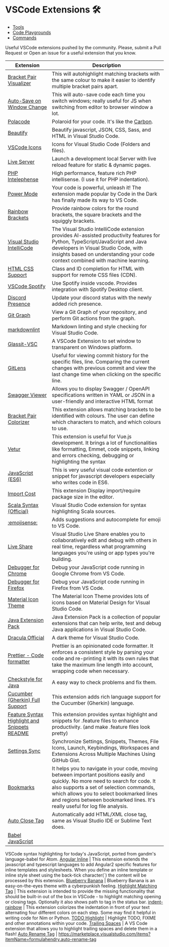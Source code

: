 # VSCode Extensions 🛠

- [Tools](README.md)
- [Code Playgrounds](code-playgrounds.md)
- [Commands](commands.md)

Useful VSCode extensions pushed by the community. Please, submit a Pull Request or Open an issue for a useful extension that you know.

Extension | Description
---- | ----
[Bracket Pair Visualizer](https://marketplace.visualstudio.com/items?itemName=CoenraadS.bracket-pair-colorizer-2) | This will autohighlight matching brackets with the same colour to make it easier to identify multiple bracket pairs apart.
[Auto-Save on Window Change](https://marketplace.visualstudio.com/items?itemName=mcright.auto-save) | This will auto-save code each time you switch windows; really useful for JS when switching from editor to browser window a lot.
[Polacode](https://marketplace.visualstudio.com/items?itemName=pnp.polacode) | Polaroid for your code. It's like the [Carbon](https://carbon.now.sh).
[Beautify](https://marketplace.visualstudio.com/items?itemName=HookyQR.beautify) | Beautify javascript, JSON, CSS, Sass, and HTML in Visual Studio Code.
[VSCode Icons](https://marketplace.visualstudio.com/items?itemName=vscode-icons-team.vscode-icons) | Icons for Visual Studio Code (Folders and files).
[Live Server](https://marketplace.visualstudio.com/items?itemName=ritwickdey.LiveServer) | Launch a development local Server with live reload feature for static & dynamic pages.
[PHP Intelephense](https://marketplace.visualstudio.com/items?itemName=bmewburn.vscode-intelephense-client) | High performance, feature rich PHP intellisense. (I use it for PHP indentation).
[Power Mode](https://marketplace.visualstudio.com/items?itemName=hoovercj.vscode-power-mode) | Your code is powerful, unleash it! The extension made popular by Code in the Dark has finally made its way to VS Code.
[Rainbow Brackets](https://marketplace.visualstudio.com/items?itemName=2gua.rainbow-brackets) | Provide rainbow colors for the round brackets, the square brackets and the squiggly brackets.
[Visual Studio IntelliCode](https://marketplace.visualstudio.com/items?itemName=VisualStudioExptTeam.vscodeintellicode) | The Visual Studio IntelliCode extension provides AI-assisted productivity features for Python, TypeScript/JavaScript and Java developers in Visual Studio Code, with insights based on understanding your code context combined with machine learning.
[HTML CSS Support](https://marketplace.visualstudio.com/items?itemName=ecmel.vscode-html-css) | Class and ID completion for HTML with support for remote CSS files (CDN).
[VSCode Spotify](https://marketplace.visualstudio.com/items?itemName=shyykoserhiy.vscode-spotify) | Use Spotify inside vscode. Provides integration with Spotify Desktop client.
[Discord Presence](https://marketplace.visualstudio.com/items?itemName=icrawl.discord-vscode) | Update your discord status with the newly added rich presence.
[Git Graph](https://marketplace.visualstudio.com/items?itemName=mhutchie.git-graph) | View a Git Graph of your repository, and perform Git actions from the graph.
[markdownlint](https://marketplace.visualstudio.com/items?itemName=DavidAnson.vscode-markdownlint) | Markdown linting and style checking for Visual Studio Code.
[Glassit-VSC](https://marketplace.visualstudio.com/items?itemName=s-nlf-fh.glassit) | A VSCode Extension to set window to transparent on Windows platform.
[GitLens](https://marketplace.visualstudio.com/items?itemName=eamodio.gitlens) | Useful for viewing commit history for the specific files, line. Comparing the current changes with previous commit and view the last change time when clicking on the specific line.
[Swagger Viewer](https://marketplace.visualstudio.com/items?itemName=Arjun.swagger-viewer) | Allows you to display Swagger / OpenAPI specifications written in YAML or JSON in a user-friendly and interactive HTML format
[Bracket Pair Colorizer](https://marketplace.visualstudio.com/items?itemName=CoenraadS.bracket-pair-colorizer) | This extension allows matching brackets to be identified with colours. The user can define which characters to match, and which colours to use.
[Vetur](https://marketplace.visualstudio.com/items?itemName=octref.vetur) | This extension is useful for Vue.js development. It brings a lot of functionalities like formatting, Emmet, code snippets, linking and errors checking, debugging or highlighting the syntax
[JavaScript (ES6)](https://marketplace.visualstudio.com/items?itemName=xabikos.JavaScriptSnippets) | This is very useful visual code extention or snippet for javascript developers especially who writes code in ES6.
[Import Cost](https://marketplace.visualstudio.com/items?itemName=wix.vscode-import-cost) | This extension Display import/require package size in the editor.
[Scala Syntax (Official)](https://marketplace.visualstudio.com/items?itemName=scala-lang.scala) | Visual Studio Code extension for syntax highlighting Scala sources.
[:emojisense:](https://marketplace.visualstudio.com/items?itemName=bierner.emojisense) | Adds suggestions and autocomplete for emoji to VS Code.
[Live Share](https://marketplace.visualstudio.com/items?itemName=MS-vsliveshare.vsliveshare) | Visual Studio Live Share enables you to collaboratively edit and debug with others in real time, regardless what programming languages you're using or app types you're building.
[Debugger for Chrome](https://marketplace.visualstudio.com/items?itemName=msjsdiag.debugger-for-chrome) | Debug your JavaScript code running in Google Chrome from VS Code.
[Debugger for Firefox](https://marketplace.visualstudio.com/items?itemName=firefox-devtools.vscode-firefox-debug) | Debug your JavaScript code running in Firefox from VS Code.
[Material Icon Theme](https://marketplace.visualstudio.com/items?itemName=PKief.material-icon-theme) | The Material Icon Theme provides lots of icons based on Material Design for Visual Studio Code.
[Java Extension Pack](https:marketplace.visualstudio.com/items?itemName=vscjava.vscode-java-pack) | Java Extension Pack is a collection of popular extensions that can help write, test and debug Java applications in Visual Studio Code.
[Dracula Official](https://marketplace.visualstudio.com/items?itemName=dracula-theme.theme-dracula) | A dark theme for Visual Studio Code.
[Prettier - Code formatter](https://marketplace.visualstudio.com/items?itemName=esbenp.prettier-vscode) | Prettier is an opinionated code formatter. It enforces a consistent style by parsing your code and re-printing it with its own rules that take the maximum line length into account, wrapping code when necessary.
[Checkstyle for Java](https://marketplace.visualstudio.com/items?itemName=shengchen.vscode-checkstyle) | A easy way to check problems and fix them.
[Cucumber (Gherkin) Full Support](https://marketplace.visualstudio.com/items?itemName=alexkrechik.cucumberautocomplete) | This extension adds rich language support for the Cucumber (Gherkin) language.
[Feature Syntax Highlight and Snippets README](https://marketplace.visualstudio.com/items?itemName=Blodwynn.featurehighlight) | This extension provides syntax highlight and snippets for .feature files to enhance productivity. (and make .feature files look pretty)
[Settings Sync](https://marketplace.visualstudio.com/items?itemName=Shan.code-settings-sync) | Synchronize Settings, Snippets, Themes, File Icons, Launch, Keybindings, Workspaces and Extensions Across Multiple Machines Using GitHub Gist.
[Bookmarks](https://marketplace.visualstudio.com/items?itemName=alefragnani.Bookmarks) | It helps you to navigate in your code, moving between important positions easily and quickly. No more need to search for code. It also supports a set of selection commands, which allows you to select bookmarked lines and regions between bookmarked lines. It's really useful for log file analysis.
[Auto Close Tag](https://marketplace.visualstudio.com/items?itemName=formulahendry.auto-close-tag) | Automatically add HTML/XML close tag, same as Visual Studio IDE or Sublime Text does.
[Babel JavaScript](https://marketplace.visualstudio.com/items?itemName=mgmcdermott.vscode-language-babel) | 
VSCode syntax highlighting for today's JavaScript, ported from gandm's language-babel for Atom.
[Angular Inline](https://marketplace.visualstudio.com/items?itemName=natewallace.angular2-inline&wt.mc_id=devto-blog-jopapa) | This extension extends the javascript and typescript languages to add Angular2 specific features for inline templates and stylesheets. When you define an inline template or inline style sheet using the back-tick character(`) the content will be processed by this extension.
[Blueberry Banana](https://marketplace.visualstudio.com/items?itemName=pshershov.blueberry-banana) | Blueberry Banana is an easy-on-the-eyes theme with a cyberpunkish feeling.
[Highlight Matching Tag](https://marketplace.visualstudio.com/items?itemName=vincaslt.highlight-matching-tag) | This extension is intended to provide the missing functionality that should be built-in out of the box in VSCode - to highlight matching opening or closing tags. Optionally it also shows path to tag in the status bar.
[indent-rainbow](https://marketplace.visualstudio.com/items?itemName=oderwat.indent-rainbow) | This extension colorizes the indentation in front of your text alternating four different colors on each step. Some may find it helpful in writing code for Nim or Python.
[TODO Highlight](https://marketplace.visualstudio.com/items?itemName=wayou.vscode-todo-highlight) | Highlight TODO, FIXME and other annotations within your code.
[Trailing Spaces](https://marketplace.visualstudio.com/items?itemName=shardulm94.trailing-spaces) | A VS Code extension that allows you to highlight trailing spaces and delete them in a flash!
[Auto Rename Tag](https://marketplace.visualstudio.com/items?itemName=formulahendry.auto-rename-tag) | https://marketplace.visualstudio.com/items?itemName=formulahendry.auto-rename-tag
